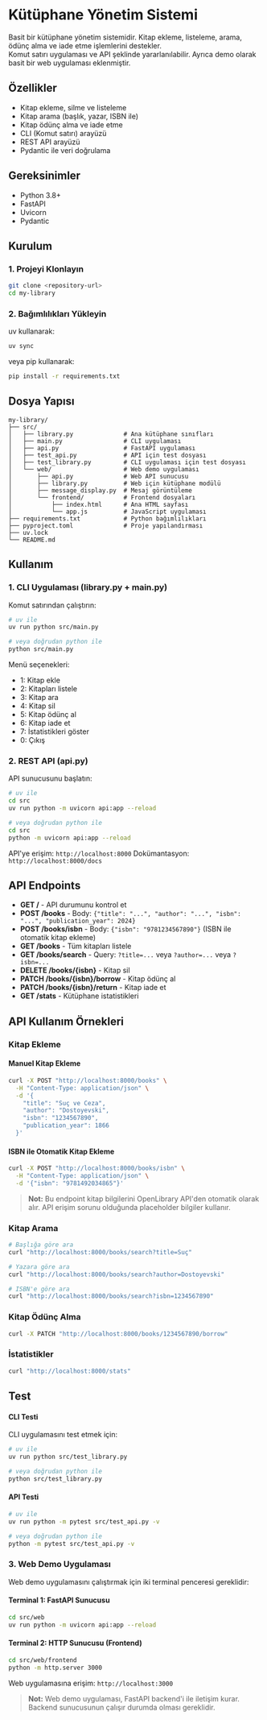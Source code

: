 # Kütüphane Yönetim Sistemi

Basit bir kütüphane yönetim sistemidir. Kitap ekleme, listeleme, arama, ödünç alma ve iade etme işlemlerini destekler.<br> Komut satırı uygulaması
ve API şeklinde yararlanılabilir. Ayrıca demo olarak basit bir web uygulaması eklenmiştir.

## Özellikler

- Kitap ekleme, silme ve listeleme
- Kitap arama (başlık, yazar, ISBN ile)
- Kitap ödünç alma ve iade etme
- CLI (Komut satırı) arayüzü
- REST API arayüzü
- Pydantic ile veri doğrulama

## Gereksinimler

- Python 3.8+
- FastAPI
- Uvicorn
- Pydantic

## Kurulum

### 1. Projeyi Klonlayın

```bash
git clone <repository-url>
cd my-library
```

### 2. Bağımlılıkları Yükleyin

uv kullanarak:

```bash
uv sync
```

veya pip kullanarak:

```bash
pip install -r requirements.txt
```

## Dosya Yapısı

```
my-library/
├── src/
│   ├── library.py              # Ana kütüphane sınıfları
│   ├── main.py                 # CLI uygulaması
│   ├── api.py                  # FastAPI uygulaması
│   ├── test_api.py             # API için test dosyası
│   ├── test_library.py         # CLI uygulaması için test dosyası
│   └── web/                    # Web demo uygulaması
│       ├── api.py              # Web API sunucusu
│       ├── library.py          # Web için kütüphane modülü
│       ├── message_display.py  # Mesaj görüntüleme
│       └── frontend/           # Frontend dosyaları
│           ├── index.html      # Ana HTML sayfası
│           └── app.js          # JavaScript uygulaması
├── requirements.txt            # Python bağımlılıkları
├── pyproject.toml              # Proje yapılandırması
├── uv.lock                 
└── README.md
```

## Kullanım

### 1. CLI Uygulaması (library.py + main.py)

Komut satırından çalıştırın:

```bash
# uv ile
uv run python src/main.py

# veya doğrudan python ile
python src/main.py
```

Menü seçenekleri:
- 1: Kitap ekle
- 2: Kitapları listele
- 3: Kitap ara
- 4: Kitap sil
- 5: Kitap ödünç al
- 6: Kitap iade et
- 7: İstatistikleri göster
- 0: Çıkış


### 2. REST API (api.py)

API sunucusunu başlatın:

```bash
# uv ile
cd src
uv run python -m uvicorn api:app --reload

# veya doğrudan python ile
cd src
python -m uvicorn api:app --reload
```

API'ye erişim: `http://localhost:8000`
Dokümantasyon: `http://localhost:8000/docs`

## API Endpoints

- **GET /** - API durumunu kontrol et
- **POST /books** - Body: `{"title": "...", "author": "...", "isbn": "...", "publication_year": 2024}`
- **POST /books/isbn** - Body: `{"isbn": "9781234567890"}` (ISBN ile otomatik kitap ekleme)
- **GET /books** - Tüm kitapları listele
- **GET /books/search** - Query: `?title=...` veya `?author=...` veya `?isbn=...`
- **DELETE /books/{isbn}** - Kitap sil
- **PATCH /books/{isbn}/borrow** - Kitap ödünç al
- **PATCH /books/{isbn}/return** - Kitap iade et
- **GET /stats** - Kütüphane istatistikleri

## API Kullanım Örnekleri

### Kitap Ekleme

#### Manuel Kitap Ekleme
```bash
curl -X POST "http://localhost:8000/books" \
  -H "Content-Type: application/json" \
  -d '{
    "title": "Suç ve Ceza",
    "author": "Dostoyevski",
    "isbn": "1234567890",
    "publication_year": 1866
  }'
```

#### ISBN ile Otomatik Kitap Ekleme
```bash
curl -X POST "http://localhost:8000/books/isbn" \
  -H "Content-Type: application/json" \
  -d '{"isbn": "9781492034865"}'
```
> **Not:** Bu endpoint kitap bilgilerini OpenLibrary API'den otomatik olarak alır. API erişim sorunu olduğunda placeholder bilgiler kullanır.

### Kitap Arama
```bash
# Başlığa göre ara
curl "http://localhost:8000/books/search?title=Suç"

# Yazara göre ara
curl "http://localhost:8000/books/search?author=Dostoyevski"

# ISBN'e göre ara
curl "http://localhost:8000/books/search?isbn=1234567890"
```

### Kitap Ödünç Alma
```bash
curl -X PATCH "http://localhost:8000/books/1234567890/borrow"
```

### İstatistikler
```bash
curl "http://localhost:8000/stats"
```

## Test

#### CLI Testi

CLI uygulamasını test etmek için:

```bash
# uv ile
uv run python src/test_library.py

# veya doğrudan python ile
python src/test_library.py
```

#### API Testi

```bash
# uv ile
uv run python -m pytest src/test_api.py -v

# veya doğrudan python ile
python -m pytest src/test_api.py -v
```

### 3. Web Demo Uygulaması

Web demo uygulamasını çalıştırmak için iki terminal penceresi gereklidir:

#### Terminal 1: FastAPI Sunucusu
```bash
cd src/web
uv run python -m uvicorn api:app --reload
```

#### Terminal 2: HTTP Sunucusu (Frontend)
```bash
cd src/web/frontend
python -m http.server 3000
```

Web uygulamasına erişim: `http://localhost:3000`

> **Not:** Web demo uygulaması, FastAPI backend'i ile iletişim kurar. Backend sunucusunun çalışır durumda olması gereklidir.

